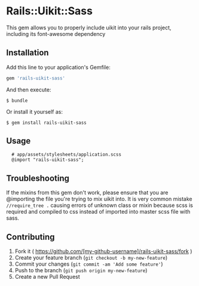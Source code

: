 # Rails::Uikit::Sass

This gem allows you to properly include uikit into your rails project, including its font-awesome dependency

## Installation

Add this line to your application's Gemfile:

```ruby
gem 'rails-uikit-sass'
```

And then execute:

    $ bundle

Or install it yourself as:

    $ gem install rails-uikit-sass

## Usage

```
  # app/assets/stylesheets/application.scss
  @import "rails-uikit-sass";
```

## Troubleshooting

If the mixins from this gem don't work, please ensure that you are @importing the file you're trying to mix uikit into.  It is very common mistake `//require_tree .` causing errors of unknown class or mixin because scss is required and compiled to css instead of imported into master scss file with sass.

## Contributing

1. Fork it ( https://github.com/[my-github-username]/rails-uikit-sass/fork )
2. Create your feature branch (`git checkout -b my-new-feature`)
3. Commit your changes (`git commit -am 'Add some feature'`)
4. Push to the branch (`git push origin my-new-feature`)
5. Create a new Pull Request
